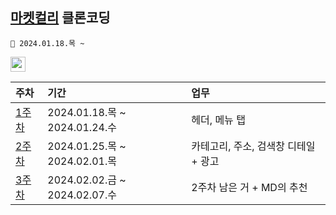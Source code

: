 ## [마켓컬리](https://www.kurly.com) 클론코딩
```
🛒 2024.01.18.목 ~
```
<a href="https://reactjs.org/" target="_blank" rel="noreferrer"> <img src="https://img.shields.io/badge/react-61DAFB?style=for-the-badge&logo=react&logoColor=black" alt="react" height="24"/> </a> <!--React -->

| 주차 | 기간 | 업무 |
| :--- | :--- | :--- |
| [1주차](https://github.com/HeoJoe/clone1_kurly_jm/wiki/1%EC%A3%BC%EC%B0%A8) | 2024.01.18.목 ~ 2024.01.24.수 | 헤더, 메뉴 탭 |
| [2주차](https://github.com/HeoJoe/clone1_kurly_jm/wiki/2%EC%A3%BC%EC%B0%A8) | 2024.01.25.목 ~ 2024.02.01.목 | 카테고리, 주소, 검색창 디테일 + 광고 |
| [3주차](https://github.com/HeoJoe/clone1_kurly_jm/wiki/3%EC%A3%BC%EC%B0%A8) | 2024.02.02.금 ~ 2024.02.07.수 | 2주차 남은 거 + MD의 추천 |

